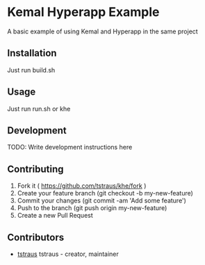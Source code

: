 # Kemal Hyperapp Example

A basic example of using Kemal and Hyperapp in the same project

## Installation

Just run build.sh

## Usage

Just run run.sh or khe

## Development

TODO: Write development instructions here

## Contributing

1. Fork it ( https://github.com/tstraus/khe/fork )
2. Create your feature branch (git checkout -b my-new-feature)
3. Commit your changes (git commit -am 'Add some feature')
4. Push to the branch (git push origin my-new-feature)
5. Create a new Pull Request

## Contributors

- [tstraus](https://github.com/tstraus) tstraus - creator, maintainer
